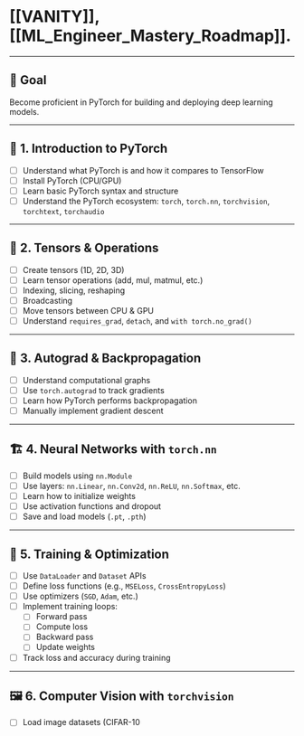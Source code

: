 # [[VANITY]], [[ML_Engineer_Mastery_Roadmap]].

---

## 🎯 Goal
Become proficient in PyTorch for building and deploying deep learning models.

---

## 📘 1. Introduction to PyTorch
- [ ] Understand what PyTorch is and how it compares to TensorFlow
- [ ] Install PyTorch (CPU/GPU)
- [ ] Learn basic PyTorch syntax and structure
- [ ] Understand the PyTorch ecosystem: `torch`, `torch.nn`, `torchvision`, `torchtext`, `torchaudio`

---

## 🔢 2. Tensors & Operations
- [ ] Create tensors (1D, 2D, 3D)
- [ ] Learn tensor operations (add, mul, matmul, etc.)
- [ ] Indexing, slicing, reshaping
- [ ] Broadcasting
- [ ] Move tensors between CPU & GPU
- [ ] Understand `requires_grad`, `detach`, and `with torch.no_grad()`

---

## 🧠 3. Autograd & Backpropagation
- [ ] Understand computational graphs
- [ ] Use `torch.autograd` to track gradients
- [ ] Learn how PyTorch performs backpropagation
- [ ] Manually implement gradient descent

---

## 🏗 4. Neural Networks with `torch.nn`
- [ ] Build models using `nn.Module`
- [ ] Use layers: `nn.Linear`, `nn.Conv2d`, `nn.ReLU`, `nn.Softmax`, etc.
- [ ] Learn how to initialize weights
- [ ] Use activation functions and dropout
- [ ] Save and load models (`.pt`, `.pth`)

---

## 🧪 5. Training & Optimization
- [ ] Use `DataLoader` and `Dataset` APIs
- [ ] Define loss functions (e.g., `MSELoss`, `CrossEntropyLoss`)
- [ ] Use optimizers (`SGD`, `Adam`, etc.)
- [ ] Implement training loops:
  - [ ] Forward pass
  - [ ] Compute loss
  - [ ] Backward pass
  - [ ] Update weights
- [ ] Track loss and accuracy during training

---

## 🖼 6. Computer Vision with `torchvision`
- [ ] Load image datasets (CIFAR-10
